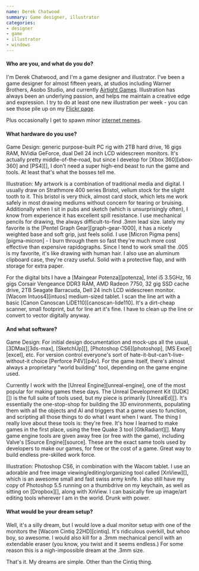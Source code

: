 ```yaml
---
name: Derek Chatwood
summary: Game designer, illustrator
categories:
- designer
- game
- illustrator
- windows
---
```


#### Who are you, and what do you do?

I'm Derek Chatwood, and I'm a game designer and illustrator. I've been a game designer for almost fifteen years, at studios including Warner Brothers, Asobo Studio, and currently [Airtight Games](http://www.airtightgames.com/ "Airtight's website (requires Flash)."). Illustration has always been an underlying passion, and helps me maintain a creative edge and expression. I try to do at least one new illustration per week - you can see those pile up on my [Flickr page](http://www.flickr.com/photos/bar-art/sets/72157627759792151/ "Derek's artwork on Flickr.").

Plus occasionally I get to spawn minor [internet memes](https://www.google.com/search?q=rainbow+vomiting+panda&tbm=isch "Derek's rainbow-vomiting panda meme."). 

#### What hardware do you use?

Game Design: generic purpose-built PC rig with 2TB hard drive, 16 gigs RAM, NVidia GeForce, dual Dell 24 inch LCD widescreen monitors. It's actually pretty middle-of-the-road, but since I develop for [Xbox 360][xbox-360] and [PS4][], I don't need a super high-end beast to run the game and tools. At least that's what the bosses tell me.

Illustration: My artwork is a combination of traditional media and digital. I usually draw on Strathmore 400 series Bristol, vellum stock for the slight tooth to it. This bristol is very thick, almost card stock, which lets me work safely in most drawing mediums without concern for tearing or bruising. Additionally when I sit in pubs and sketch (which is unsurprisingly often), I know from experience it has excellent spill resistance. I use mechanical pencils for drawing, the always difficult-to-find .3mm lead size. lately my favorite is the [Pentel Graph Gear][graph-gear-1000], it has a nicely weighted base and soft grip, just feels solid. I use [Micron Pigma pens][pigma-micron] - I burn through them so fast they're much more cost effective than expensive rapidographs. Since I tend to work small the .005 is my favorite, it's like drawing with human hair. I also use an aluminum clipboard case, they're crazy useful. Solid with a protective flap, and with storage for extra paper.

For the digital bits I have a [Maingear Potenza][potenza], Intel i5 3.5GHz, 16 gigs Corsair Vengeance DDR3 RAM, AMD Radeon 7750, 32 gig SSD cache drive, 2TB Seagate Barracuda, Dell 24 inch LCD widescreen monitor. [Wacom Intuos4][intuos] medium-sized tablet. I scan the line art with a basic [Canon Canoscan LiDE110][canoscan-lide110]. It's a dirt-cheap scanner, small footprint, but for line art it's fine. I have to clean up the line or convert to vector digitally anyway.

#### And what software?

Game Design: For initial design documentation and mock-ups all the usual, [3DMax][3ds-max], [SketchUp][], [Photoshop CS6][photoshop], [MS Excel][excel], etc. For version control everyone's sort of hate-it-but-can't-live-without-it choice [Perforce P4V][p4v]. For the game itself, there's almost always a proprietary "world building" tool, depending on the game engine used.

Currently I work with the [Unreal Engine][unreal-engine], one of the most popular for making games these days. The Unreal Development Kit ([UDK][]) is the full suite of tools used, but my piece is primarily [UnrealEd][]. It's essentially the one-stop-shop for building the 3D environments, populating them with all the objects and AI and triggers that a game uses to function, and scripting all those things to do what I want when I want. The thing I really love about these tools is: they're free. It's how I learned to make games in the first place, using the free Quake 3 tool [GtkRadiant][]. Many game engine tools are given away free (or free with the game), including Valve's [Source Engine][source]. These are the exact same tools used by developers to make our games, for free or the cost of a game. Great way to build endless pre-skilled work force.

Illustration: Photoshop CS6, in combination with the Wacom tablet. I use an adorable and free image viewing/editing/organizing tool called [XnView][], which is an awesome small and fast swiss army knife. I also still have my copy of Photoshop 5.5 running on a thumbdrive on my keychain, as well as sitting on [Dropbox][], along with XnView. I can basically fire up image/art editing tools wherever I am in the world. Drunk with power.

#### What would be your dream setup?

Well, it's a silly dream, but I would love a dual monitor setup with one of the monitors the [Wacom Cintiq 22HD][cintiq]. It's ridiculous overkill, but whoo boy, so awesome. I would also kill for a .3mm mechanical pencil with an extendable eraser (you know, you twist and it seems endless.) For some reason this is a nigh-impossible dream at the .3mm size.

That's it. My dreams are simple. Other than the Cintiq thing.